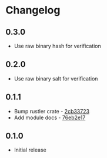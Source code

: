 # Changelog

## 0.3.0

* Use raw binary hash for verification

## 0.2.0

* Use raw binary salt for verification

## 0.1.1

* Bump rustler crate - [2cb33723](https://github.com/ayrat555/ex_pbkdf2/commit/2cb33723223822fc066da6a3ee7d136960cb6d41)
* Add module docs - [76eb2e17](https://github.com/ayrat555/ex_pbkdf2/commit/76eb2e17f4a87f43cd66f1fb494cbd117d0d3056)

## 0.1.0

* Initial release
